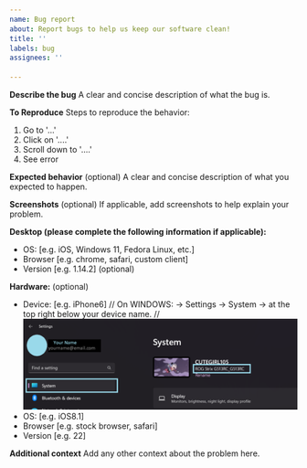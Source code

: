 ```yaml
---
name: Bug report
about: Report bugs to help us keep our software clean!
title: ''
labels: bug
assignees: ''

---
```


**Describe the bug**
A clear and concise description of what the bug is.

**To Reproduce**
Steps to reproduce the behavior:
1. Go to '...'
2. Click on '....'
3. Scroll down to '....'
4. See error

**Expected behavior** (optional)
A clear and concise description of what you expected to happen. 

**Screenshots** (optional)
If applicable, add screenshots to help explain your problem.

**Desktop (please complete the following information if applicable):**
 - OS: [e.g. iOS, Windows 11, Fedora Linux, etc.]
 - Browser [e.g. chrome, safari, custom client]
 - Version [e.g. 1.14.2] (optional)

**Hardware:** (optional)
 - Device: [e.g. iPhone6]
    // On WINDOWS: -> Settings -> System -> at the top right below your device name.
    // ![](/misc/help/how-to-find-device-model-windows-11.png)
 - OS: [e.g. iOS8.1]
 - Browser [e.g. stock browser, safari]
 - Version [e.g. 22]

**Additional context**
Add any other context about the problem here.
